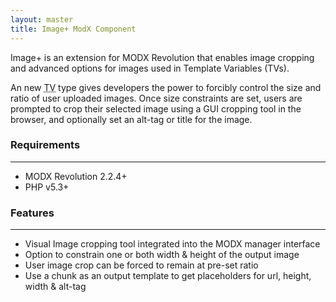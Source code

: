 ```yaml
---
layout: master
title: Image+ ModX Component
---
```


Image+ is an extension for MODX Revolution that enables image cropping and advanced
options for images used in Template Variables (TVs).

An new <abbr title="Template Variable">TV</abbr> type gives developers the power to forcibly control
the size and ratio of user uploaded images. Once size constraints are set, users
are prompted to crop their selected image using a GUI cropping tool in the browser,
and optionally set an alt-tag or title for the image.

<!--
<p class="row gallery">
    <a href="images/screenshot-1.png"
       rel="shadowbox[Screenshots]"
       class="col-md-3 col-xs-6">
        <img src="images/screenshot-1.png" class="img-thumbnail img-responsive" />
    </a>
    <a href="images/screenshot-2.png" rel="shadowbox[Screenshots]" class="col-md-3 col-xs-6">
        <img src="images/screenshot-2.png" class="img-thumbnail img-responsive" />
    </a>
    <a href="images/screenshot-1.png" rel="shadowbox[Screenshots]" class="col-md-3 col-xs-6">
        <img src="images/screenshot-1.png" class="img-thumbnail img-responsive" />
    </a>
    <a href="images/screenshot-1.png" rel="shadowbox[Screenshots]" class="col-md-3 col-xs-6">
        <img src="images/screenshot-1.png" class="img-thumbnail img-responsive" />
    </a>
</p>
-->


### Requirements
-------------------------------
* MODX Revolution 2.2.4+
* PHP v5.3+


### Features
-------------------------------
* Visual Image cropping tool integrated into the MODX manager interface
* Option to constrain one or both width & height of the output image
* User image crop can be forced to remain at pre-set ratio
* Use a chunk as an output template to get placeholders for url, height, width & alt-tag

